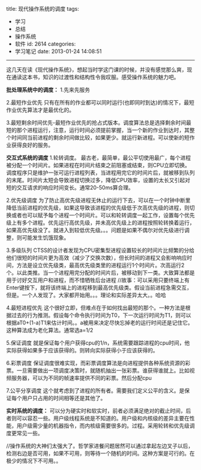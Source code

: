 title: 现代操作系统的调度
tags:
  - 学习
  - 总结
  - 操作系统
  - 软件
id: 2614
categories:
  - 学习笔记
date: 2013-01-24 14:08:51
---

这几天在读《现代操作系统》，想起当时学这门课的时候，并没有感觉那么爽，现在通读这本书，知识的过渡性和结构性令我叹服。感受操作系统的魅力吧。

**批处理系统中的调度：**
1.先来先服务

2.最短作业优先
只有在所有的作业都可以同时运行(也即同时到达)的情况下，最短作业优先算法才是最优化的。

3.最短剩余时间优先-最短作业优先的抢占式版本。调度算法总是选择剩余时间最短的那个进程运行，注意，运行时间必须提前掌握，当一个新的作业到达时，其整个时间同当前进程的剩余时间做比较，如果更少。就运行新进程。可以使新的短作业获得良好的服务。

**交互式系统的调度**
1.轮转调度。
最古老，最简单，最公平切使用最广，每个进程被分配一个时间片。如果进程在时间片结束之前阻塞或结束，则CPU立即切换。调度程序只是维护一张可运行进程列表，当进程用完它的时间片后，就被移到队列的末尾。时间片太短会导致进程切换过多，降低CPU效率，设置的太长又引起对短的交互请求的响应时间变长。通常20-50ms算合理。

2.优先级调度
为了防止高优先级进程无休止的运行下去，可以在一个时钟中断里降低当前进程的优先级，如果这导致该进程的优先级低于次高优先级的进程，则切换或者也可以赋予每个进程一个时间片。可以和轮转调度一起工作，设置每个优先级上有多个进程。优先运行高优先级，并未高优先级上的进程按照轮转换着运行，如果高优先级没了。就进入到较低优先级。。。问题是如果不偶尔对优先级进行调整，则可能发生饥饿现象。

3.多级队列
CTSS的设计者发现为CPU密集型进程设置较长的时间片比频繁的分给他们很短的时间片更为高效（减少了交换次数），但长时间的进程又会影响响应时间，方法是设立优先级类，最高优先级类里的进程运行1个时间片。次高运行2个。以此类推。当一个进程用完分配的时间片后，被移动到下一类。大致算法都是用于讨好交互用户和进程，而不惜牺牲后台进程
//故事：可以采用只要终端上有Enter键按下，就将该终端上的进程移到最高优先级类。假设当前进程急需交互，但是。一个人发现了。大家都开始用。。。理论和实际差异太大。。哈哈

4.最短进程优先
这个很好立即，但难点在于如何找出最短的那个。一种方法是根据过去的行为推测。假设每个命令执行时间为T0，下一次运行时间为T1，则可以根据aT0+(1-a)T1来估计时间。。a被用来决定尽快忘掉老的运行时间还是记住它。这种算法成为老化算法。通常选a=1/2

5.保证调度
就是保证每个用户获得cpu的1/n，系统需要跟踪进程的cpu时间，他实际获得如果多于应该获得的。则转向实际获得小于应该获得的。

6.彩票调度
保证调度很难实现，而彩票调度算法是向进程提供各种系统资源的彩票。一旦需要做出一项调度决策时，就随机抽出一张彩票。谁获得谁就上。比如视频服务器，可以为不同的帧速率提供不同的彩票。然后分配cpu

7.公平分享调度
这个就考虑到了进程的所有者。需要我们定义公平的含义。是保证每个用户只占用的时间相等还是其他了。

**实时系统的调度：**
可以分为硬实时和软实时，前者必须满足绝对的截止时间，后者则可以容忍一些。用户级线程系统是不知道的。用户级和内核级的差异主要在性能，用户级需少量的机器指令，而内核级需要很多的。过程。采用轮转和优先级调度更常见一些。

//操作系统的大神们太强大了。哲学家进餐问题居然可以通过拿起左边叉子以后，检测右边是否可用，如果不可用，则等待一个随机的时间。这种方案是可行的。在极少的情况下不可用。。